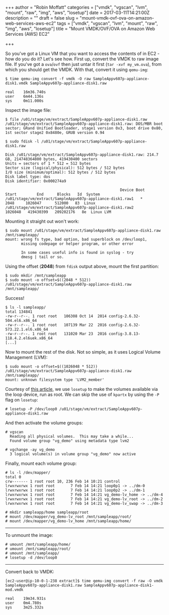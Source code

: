 +++
author = "Robin Moffatt"
categories = ["vmdk", "vgscan", "lvm", "mount", "raw", "img", "aws", "losetup"]
date = 2017-03-11T14:21:00Z
description = ""
draft = false
slug = "mount-vmdk-ovf-ova-on-amazon-web-services-aws-ec2"
tags = ["vmdk", "vgscan", "lvm", "mount", "raw", "img", "aws", "losetup"]
title = "Mount VMDK/OVF/OVA on Amazon Web Services (AWS) EC2"

+++

So you've got a Linux VM that you want to access the contents of in EC2 - how do you do it? Let's see how. First up, convert the VMDK to raw image file. If you've got a `ova`/`ovf` then just untar it first (`tar -xvf my_vm.ova`), from which you should get the VMDK. With that, convert it using `qemu-img`:

```
$ time qemu-img convert -f vmdk -O raw SampleAppv607p-appliance-disk1.vmdk SampleAppv607p-appliance-disk1.raw

real    16m36.740s
user    6m44.136s
sys     0m11.000s
```

Inspect the image file: 
```
$ file /u01/stage/vm/extract/SampleAppv607p-appliance-disk1.raw
/u01/stage/vm/extract/SampleAppv607p-appliance-disk1.raw: DOS/MBR boot sector; GRand Unified Bootloader, stage1 version 0x3, boot drive 0x80, 1st sector stage2 0x8480e, GRUB version 0.94

$ sudo fdisk -l /u01/stage/vm/extract/SampleAppv607p-appliance-disk1.raw

Disk /u01/stage/vm/extract/SampleAppv607p-appliance-disk1.raw: 214.7 GB, 214748364800 bytes, 419430400 sectors
Units = sectors of 1 * 512 = 512 bytes
Sector size (logical/physical): 512 bytes / 512 bytes
I/O size (minimum/optimal): 512 bytes / 512 bytes
Disk label type: dos
Disk identifier: 0x000274a9

                                                   Device Boot      Start         End      Blocks   Id  System
/u01/stage/vm/extract/SampleAppv607p-appliance-disk1.raw1   *        2048     1026047      512000   83  Linux
/u01/stage/vm/extract/SampleAppv607p-appliance-disk1.raw2         1026048   419430399   209202176   8e  Linux LVM
```

Mounting it straight out won't work: 
```
$ sudo mount /u01/stage/vm/extract/SampleAppv607p-appliance-disk1.raw /mnt/sampleapp/
mount: wrong fs type, bad option, bad superblock on /dev/loop1,
       missing codepage or helper program, or other error

       In some cases useful info is found in syslog - try
       dmesg | tail or so.
```

Using the offset (**2048**) from `fdisk` output above, mount the first partition: 

```
$ sudo mkdir /mnt/sampleapp
$ sudo mount -o offset=$((2048 * 512)) /u01/stage/vm/extract/SampleAppv607p-appliance-disk1.raw /mnt/sampleapp/
```

Success!
```
$ ls -l sampleapp/
total 134841
-rw-r--r--. 1 root root   106308 Oct 14  2014 config-2.6.32-504.el6.x86_64
-rw-r--r--. 1 root root   107139 Mar 22  2016 config-2.6.32-573.22.1.el6.x86_64
-rw-r--r--. 1 root root   131020 Mar 23  2016 config-3.8.13-118.4.2.el6uek.x86_64
[...]
```

Now to mount the rest of the disk. Not so simple, as it uses Logical Volume Management (LVM): 

```
$ sudo mount -o offset=$((1026048 * 512)) /u01/stage/vm/extract/SampleAppv607p-appliance-disk1.raw /mnt/sampleapp/
mount: unknown filesystem type 'LVM2_member'
```

Courtesy of [this article](http://www.hutsky.cz/blog/2014/06/mount-a-disk-image-containing-lvm/), we use `losetup` to make the volumes available via the loop device, run as root. We can skip the use of `kpartx` by using the `-P` flag on `losetup`: 

```
# losetup -P /dev/loop0 /u01/stage/vm/extract/SampleAppv607p-appliance-disk1.raw
```

And then activate the volume groups: 

```
# vgscan
  Reading all physical volumes.  This may take a while...
  Found volume group "vg_demo" using metadata type lvm2

# vgchange -ay vg_demo
  3 logical volume(s) in volume group "vg_demo" now active
```

Finally, mount each volume group: 

```
# ls -l /dev/mapper/
total 0
crw------- 1 root root 10, 236 Feb 14 10:21 control
lrwxrwxrwx 1 root root       7 Feb 14 14:21 loop0p1 -> ../dm-0
lrwxrwxrwx 1 root root       7 Feb 14 14:21 loop0p2 -> ../dm-1
lrwxrwxrwx 1 root root       7 Feb 14 14:21 vg_demo-lv_home -> ../dm-4
lrwxrwxrwx 1 root root       7 Feb 14 14:21 vg_demo-lv_root -> ../dm-2
lrwxrwxrwx 1 root root       7 Feb 14 14:21 vg_demo-lv_swap -> ../dm-3

# mkdir sampleapp/home sampleapp/root
# mount /dev/mapper/vg_demo-lv_root /mnt/sampleapp/root/
# mount /dev/mapper/vg_demo-lv_home /mnt/sampleapp/home/
```

---

To unmount the image: 

```
# umount /mnt/sampleapp/home/
# umount /mnt/sampleapp/root/
# umount /mnt/sampleapp/
# losetup -d /dev/loop0
```

---

Convert back to VMDK: 

```
[ec2-user@ip-10-0-1-238 extract]$ time qemu-img convert -f raw -O vmdk SampleAppv607p-appliance-disk1.raw SampleAppv607p-appliance-disk1-mod.vmdk

real    19m34.931s
user    0m4.780s
sys     3m25.332s
```
